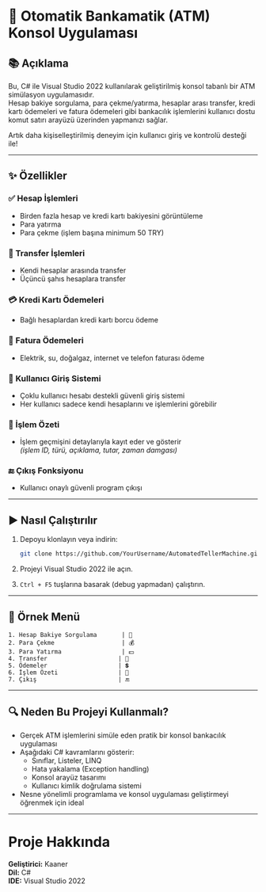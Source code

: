 # 🏧 Otomatik Bankamatik (ATM) Konsol Uygulaması

## 📚 Açıklama
Bu, C# ile Visual Studio 2022 kullanılarak geliştirilmiş konsol tabanlı bir ATM simülasyon uygulamasıdır.  
Hesap bakiye sorgulama, para çekme/yatırma, hesaplar arası transfer, kredi kartı ödemeleri ve fatura ödemeleri gibi bankacılık işlemlerini kullanıcı dostu komut satırı arayüzü üzerinden yapmanızı sağlar.

Artık daha kişiselleştirilmiş deneyim için kullanıcı giriş ve kontrolü desteği ile!

---

## ✨ Özellikler

### ✅ Hesap İşlemleri
- Birden fazla hesap ve kredi kartı bakiyesini görüntüleme  
- Para yatırma  
- Para çekme (işlem başına minimum 50 TRY)  

### 🔄 Transfer İşlemleri
- Kendi hesaplar arasında transfer  
- Üçüncü şahıs hesaplara transfer  

### 💳 Kredi Kartı Ödemeleri
- Bağlı hesaplardan kredi kartı borcu ödeme  

### 🧾 Fatura Ödemeleri
- Elektrik, su, doğalgaz, internet ve telefon faturası ödeme  

### 👤 Kullanıcı Giriş Sistemi
- Çoklu kullanıcı hesabı destekli güvenli giriş sistemi  
- Her kullanıcı sadece kendi hesaplarını ve işlemlerini görebilir  

### 📜 İşlem Özeti
- İşlem geçmişini detaylarıyla kayıt eder ve gösterir  
  _(işlem ID, türü, açıklama, tutar, zaman damgası)_  

### 🔚 Çıkış Fonksiyonu
- Kullanıcı onaylı güvenli program çıkışı  

---

## ▶️ Nasıl Çalıştırılır

1. Depoyu klonlayın veya indirin:

   ```bash
   git clone https://github.com/YourUsername/AutomatedTellerMachine.git
   ```

2. Projeyi Visual Studio 2022 ile açın.

3. `Ctrl + F5` tuşlarına basarak (debug yapmadan) çalıştırın.

---

## 🧪 Örnek Menü

```
1. Hesap Bakiye Sorgulama       | 🔎  
2. Para Çekme                   | 💰  
3. Para Yatırma                 | 💵  
4. Transfer                    | 💸  
5. Ödemeler                    | 💲  
6. İşlem Özeti                 | 📜  
7. Çıkış                       | 🔚  
```

---

## 🔍 Neden Bu Projeyi Kullanmalı?

- Gerçek ATM işlemlerini simüle eden pratik bir konsol bankacılık uygulaması  
- Aşağıdaki C# kavramlarını gösterir:
  - Sınıflar, Listeler, LINQ  
  - Hata yakalama (Exception handling)  
  - Konsol arayüz tasarımı  
  - Kullanıcı kimlik doğrulama sistemi  
- Nesne yönelimli programlama ve konsol uygulaması geliştirmeyi öğrenmek için ideal

---

# Proje Hakkında

**Geliştirici:** Kaaner  
**Dil:** C#  
**IDE:** Visual Studio 2022    